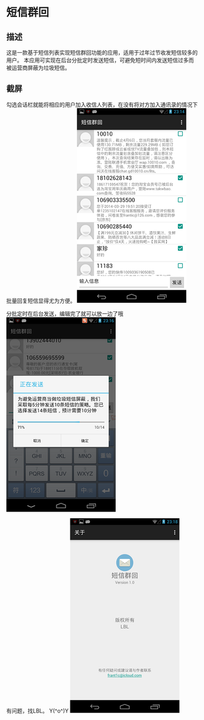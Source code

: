 短信群回
==========
## 描述
这是一款基于短信列表实现短信群回功能的应用，适用于过年过节收发短信较多的用户。
本应用可实现在后台分批定时发送短信，可避免短时间内发送短信过多而被运营商屏蔽为垃圾短信。

## 截屏
勾选会话栏就能将相应的用户加入收信人列表，在没有将对方加入通讯录的情况下批量回复短信显得尤为方便。
![alt text](https://raw.githubusercontent.com/BoliLi/GroupReply/master/screenshots/Screenshot1.png "勾啊勾")

分批定时在后台发送，编辑完了就可以放一边了哦
![alt text](https://raw.githubusercontent.com/BoliLi/GroupReply/master/screenshots/Screenshot2.png "正在后台发送哦")

有问题，找LBL。 Y(^o^)Y
![alt text](https://raw.githubusercontent.com/BoliLi/GroupReply/master/screenshots/Screenshot3.png "mail me~")
